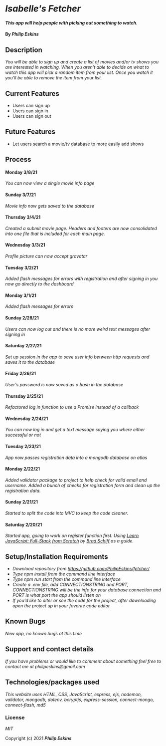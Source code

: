 # _Isabelle's Fetcher_

#### _This app will help people with picking out something to watch._

#### By _**Philip Eskins**_

## Description

_You will be able to sign up and create a list of movies and/or tv shows you are interested in watching. When you aren't able to decide on what to watch this app will pick a random item from your list. Once you watch it you'll be able to remove the item from your list._

## Current Features
* Users can sign up
* Users can sign in
* Users can sign out

## Future Features
* Let users search a movie/tv database to more easily add shows

## Process

#### Monday 3/8/21
_You can now view a single movie info page_

#### Sunday 3/7/21
_Movie info now gets saved to the database_

#### Thursday 3/4/21
_Created a submit movie page. Headers and footers are now consolidated into one file that is included for each main page._

#### Wednesday 3/3/21
_Profile picture can now accept gravatar_

#### Tuesday 3/2/21
_Added flash messages for errors with registration and after signing in you now go directly to the dashboard_

#### Monday 3/1/21
_Added flash messages for errors_

#### Sunday 2/28/21
_Users can now log out and there is no more weird text messages after signing in_

#### Saturday 2/27/21
_Set up session in the app to save user info between http requests and saves it to the database_

#### Friday 2/26/21
_User's password is now saved as a hash in the database_

#### Thursday 2/25/21
_Refactored log in function to use a Promise instead of a callback_

#### Wednesday 2/24/21
_You can now log in and get a text message saying you where either successful or not_

#### Tuesday 2/23/21
_App now passes registration data into a mongodb database on atlas_

#### Monday 2/22/21
_Added validator package to project to help check for valid email and username. Added a bunch of checks for registration form and clean up the registration data._

#### Sunday 2/21/21
_Started to split the code into MVC to keep the code cleaner._

#### Saturday 2/20/21
_Started app, going to work on register function first. Using [Learn JavaScript: Full-Stack from Scratch](https://www.udemy.com/course/learn-javascript-full-stack-from-scratch/learn/lecture/14678098#overview) by [Brad Schiff](https://www.udemy.com/user/bradschiff/) as a guide._


## Setup/Installation Requirements

* _Download repository from https://github.com/PhilipEskins/fetcher/_
* _Type npm install from the command line interface_
* _Type npm run start from the command line interface_
* _Create a .env file, add CONNECTIONSTRING and PORT, CONNECTIONSTRING will be the info for your database connection and PORT is what port the app should listen on_
* _If you'd like to alter or see the code for the project, after downloading open the project up in your favorite code editor._

## Known Bugs

_New app, no known bugs at this time_

## Support and contact details

_If you have problems or would like to comment about something feel free to contact me at philipeskins@gmail.com_

## Technologies/packages used

_This website uses HTML, CSS, JavaScript, express, ejs, nodemon, validator, mongodb, dotenv, bcryptjs, express-session, connect-mongo, connect-flash, md5_

### License

*MIT*

Copyright (c) 2021 **_Philip Eskins_**
